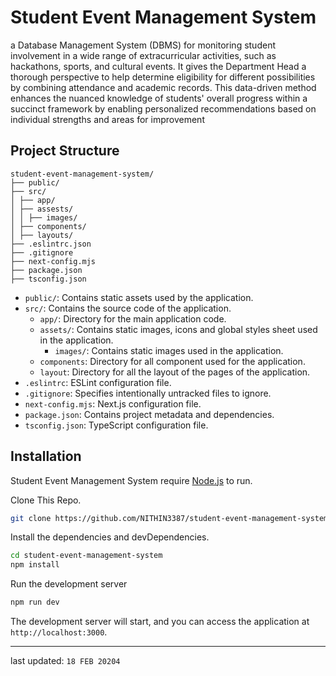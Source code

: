 # Student Event Management System

a Database Management System (DBMS) for monitoring student involvement in a wide range of extracurricular activities, such as hackathons, sports, and cultural events. It gives the Department Head a thorough perspective to help determine eligibility for different possibilities by combining attendance and academic records. This data-driven method enhances the nuanced knowledge of students' overall progress within a succinct framework by enabling personalized recommendations based on individual strengths and areas for improvement


## Project Structure

```tree
student-event-management-system/
├── public/
├── src/
│ ├── app/
│ ├── assests/
│ │ ├── images/
│ ├── components/
│ ├── layouts/
├── .eslintrc.json
├── .gitignore
├── next-config.mjs
├── package.json
├── tsconfig.json
```

- `public/`: Contains static assets used by the application.
- `src/`: Contains the source code of the application.
  - `app/`: Directory for the main application code.
  - `assets/`: Contains static images, icons and global styles sheet used in the application.
    - `images/`: Contains static images used in the application.
  - `components`: Directory for all component used for the application.
  - `layout`: Directory for all the layout of the pages of the application.
- `.eslintrc`: ESLint configuration file.
- `.gitignore`: Specifies intentionally untracked files to ignore.
- `next-config.mjs`: Next.js configuration file.
- `package.json`: Contains project metadata and dependencies.
- `tsconfig.json`: TypeScript configuration file.


## Installation

Student Event Management System require [Node.js](https://nodejs.org/) to run.

Clone This Repo.

```bash
git clone https://github.com/NITHIN3387/student-event-management-system.git
```

Install the dependencies and devDependencies.

```bash
cd student-event-management-system
npm install
```

Run the development server

```bash
npm run dev
```

The development server will start, and you can access the application at `http://localhost:3000`.

---

last updated: `18 FEB 20204`